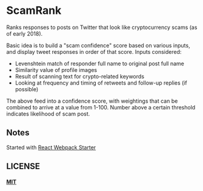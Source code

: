 # ScamRank

Ranks responses to posts on Twitter that look like cryptocurrency scams (as of early 2018).

Basic idea is to build a "scam confidence" score based on various inputs, and display tweet responses in order of that score. Inputs considered:

- Levenshtein match of responder full name to original post full name
- Similarity value of profile images
- Result of scanning text for crypto-related keywords
- Looking at frequency and timing of retweets and follow-up replies (if possible)

The above feed into a confidence score, with weightings that can be combined to arrive at a value from 1-100. Number above a certain threshold indicates likelihood of scam post.


## Notes

Started with [React Webpack Starter](https://github.com/temilaj/react-webpack-starter)


## LICENSE

#### [MIT](./License)